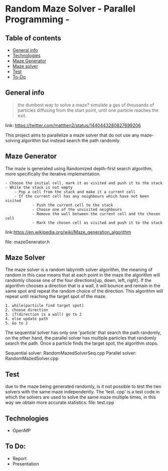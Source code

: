 # Random Maze Solver - Parallel Programming - 

## Table of contents
* [General info](#general-info)
* [Technologies](#technologies)
* [Maze Generator](#maze-generating)
* [Maze solver](#maze-solver)
* [Test](#Test)
* [To-Do](#to-do)

## General info
> the dumbest way to solve a maze? simulate a gas of thousands of particles diffusing from the start point, until one particle reaches the exit. 

link: https://twitter.com/matthen2/status/1440443280827699206

This project aims to parallelize a maze solver that do not use any maze-solving algorithm but instead search the path randomly.

## Maze Generator
The maze is generated using Randomized depth-first search algorithm, more specifically the iterative implementation. 
```
- Choose the initial cell, mark it as visited and push it to the stack
- While the stack is not empty
	- Pop a cell from the stack and make it a current cell
	- If the current cell has any neighbours which have not been visited
        	- Push the current cell to the stack
        	- Choose one of the unvisited neighbours
        	- Remove the wall between the current cell and the chosen cell
        	- Mark the chosen cell as visited and push it to the stack
```
link:https://en.wikipedia.org/wiki/Maze_generation_algorithm

file: mazeGenerator.h

## Maze Solver
The maze solver is a random labyrinth solver algorithm, the meaning of random in this case means that at each point in the maze the algorithm will randomly choose one of the four directions[up, down, left, right]. 
If the algorithm chooses a direction that is a wall, it will bounce and remain in the same spot and repeat the random choice of the direction.
This algorithm will repeat until reaching the target spot of the maze.
```
1. while(particle find target spot)
2. choose direction
3. if(direction is a wall) go to 2
4. else update path
5. Go to 2
```
The sequential solver has only one 'particle' that search the path randomly, on the other hand, the parallel solver has multiple particles that randomly search the path. Once a particle finds the target spot, the algorithm stops.

Sequential solver: RandomMazedSolverSeq.cpp
Parallel solver:   RandomMazedSolver.cpp

## Test
due to the maze being generated randomly, is it not possible to test the two solvers with the same maze independently. The 'test. cpp' is a test code in which the solvers are used to solve the same maze multiple times, in this way we obtain more accurate statistics.
file: test.cpp

## Technologies
* OpenMP 

## To Do:
* Report
* Presentation
